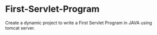 # First-Servlet-Program
Create a dynamic project to write a First Servlet Program in JAVA using tomcat server.
